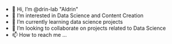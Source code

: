- 👋 Hi, I’m @drin-lab "Aldrin"
- 👀 I’m interested in Data Science and Content Creation
- 🌱 I’m currently learning data science projects 
- 💞️ I’m looking to collaborate on projects related to Data Science
- 📫 How to reach me ...

<!---
drin-lab/drin-lab is a ✨ special ✨ repository because its `README.md` (this file) appears on your GitHub profile.
You can click the Preview link to take a look at your changes.
--->

